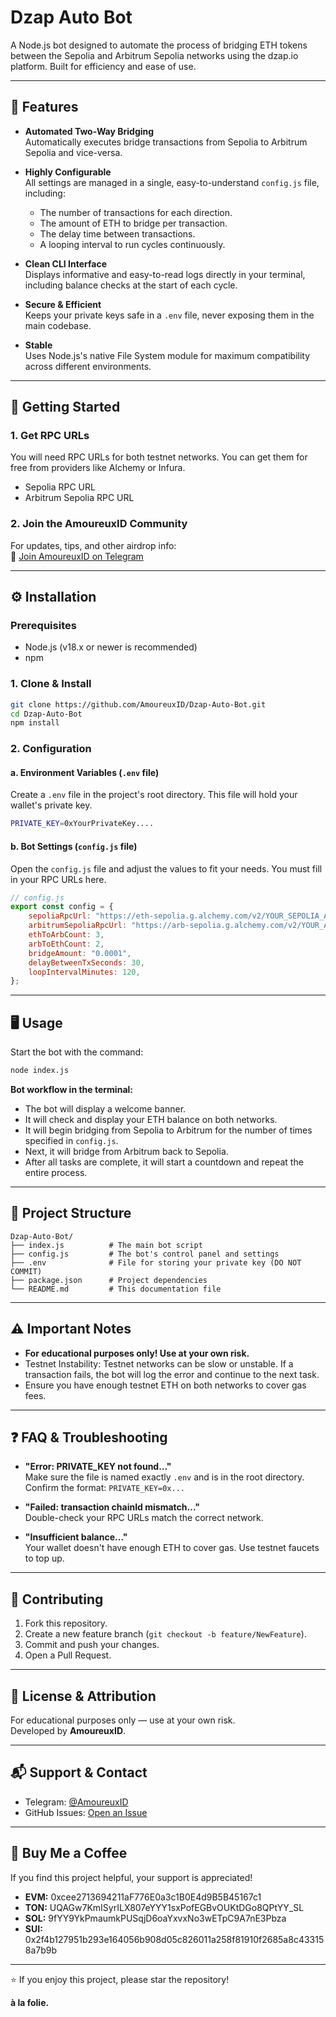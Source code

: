 # Dzap Auto Bot

A Node.js bot designed to automate the process of bridging ETH tokens between the Sepolia and Arbitrum Sepolia networks using the dzap.io platform. Built for efficiency and ease of use.

---

## 🚀 Features

- **Automated Two-Way Bridging**  
  Automatically executes bridge transactions from Sepolia to Arbitrum Sepolia and vice-versa.

- **Highly Configurable**  
  All settings are managed in a single, easy-to-understand `config.js` file, including:
  - The number of transactions for each direction.
  - The amount of ETH to bridge per transaction.
  - The delay time between transactions.
  - A looping interval to run cycles continuously.

- **Clean CLI Interface**  
  Displays informative and easy-to-read logs directly in your terminal, including balance checks at the start of each cycle.

- **Secure & Efficient**  
  Keeps your private keys safe in a `.env` file, never exposing them in the main codebase.

- **Stable**  
  Uses Node.js's native File System module for maximum compatibility across different environments.

---

## 🏁 Getting Started

### 1. Get RPC URLs

You will need RPC URLs for both testnet networks. You can get them for free from providers like Alchemy or Infura.

- Sepolia RPC URL  
- Arbitrum Sepolia RPC URL  

### 2. Join the AmoureuxID Community

For updates, tips, and other airdrop info:  
🔗 [Join AmoureuxID on Telegram](https://t.me/AmoureuxID)

---

## ⚙️ Installation

### Prerequisites

- Node.js (v18.x or newer is recommended)
- npm

### 1. Clone & Install

```bash
git clone https://github.com/AmoureuxID/Dzap-Auto-Bot.git
cd Dzap-Auto-Bot
npm install
```

### 2. Configuration

#### a. Environment Variables (`.env` file)

Create a `.env` file in the project's root directory. This file will hold your wallet's private key.

```bash
PRIVATE_KEY=0xYourPrivateKey....
```

#### b. Bot Settings (`config.js` file)

Open the `config.js` file and adjust the values to fit your needs. You must fill in your RPC URLs here.

```js
// config.js
export const config = {
    sepoliaRpcUrl: "https://eth-sepolia.g.alchemy.com/v2/YOUR_SEPOLIA_API_KEY",
    arbitrumSepoliaRpcUrl: "https://arb-sepolia.g.alchemy.com/v2/YOUR_ARBITRUM_API_KEY",
    ethToArbCount: 3,
    arbToEthCount: 2,
    bridgeAmount: "0.0001",
    delayBetweenTxSeconds: 30,
    loopIntervalMinutes: 120,
};
```

---

## 🖥️ Usage

Start the bot with the command:

```bash
node index.js
```

**Bot workflow in the terminal:**

- The bot will display a welcome banner.
- It will check and display your ETH balance on both networks.
- It will begin bridging from Sepolia to Arbitrum for the number of times specified in `config.js`.
- Next, it will bridge from Arbitrum back to Sepolia.
- After all tasks are complete, it will start a countdown and repeat the entire process.

---

## 📁 Project Structure

```
Dzap-Auto-Bot/
├── index.js          # The main bot script
├── config.js         # The bot's control panel and settings
├── .env              # File for storing your private key (DO NOT COMMIT)
├── package.json      # Project dependencies
└── README.md         # This documentation file
```

---

## ⚠️ Important Notes

- **For educational purposes only! Use at your own risk.**
- Testnet Instability: Testnet networks can be slow or unstable. If a transaction fails, the bot will log the error and continue to the next task.
- Ensure you have enough testnet ETH on both networks to cover gas fees.

---

## ❓ FAQ & Troubleshooting

- **"Error: PRIVATE_KEY not found..."**  
  Make sure the file is named exactly `.env` and is in the root directory. Confirm the format: `PRIVATE_KEY=0x...`

- **"Failed: transaction chainId mismatch..."**  
  Double-check your RPC URLs match the correct network.

- **"Insufficient balance..."**  
  Your wallet doesn't have enough ETH to cover gas. Use testnet faucets to top up.

---

## 🤗 Contributing

1. Fork this repository.  
2. Create a new feature branch (`git checkout -b feature/NewFeature`).  
3. Commit and push your changes.  
4. Open a Pull Request.

---

## 📜 License & Attribution

For educational purposes only — use at your own risk.  
Developed by **AmoureuxID**.

---

## 📬 Support & Contact

- Telegram: [@AmoureuxID](https://t.me/AmoureuxID)  
- GitHub Issues: [Open an Issue](https://github.com/AmoureuxID/Dzap-Auto-Bot/issues)

---

## 🧋 Buy Me a Coffee

If you find this project helpful, your support is appreciated!

- **EVM:** 0xcee2713694211aF776E0a3c1B0E4d9B5B45167c1  
- **TON:** UQAGw7KmISyrILX807eYYY1sxPofEGBvOUKtDGo8QPtYY_SL  
- **SOL:** 9fYY9YkPmaumkPUSqjD6oaYxvxNo3wETpC9A7nE3Pbza  
- **SUI:** 0x2f4b127951b293e164056b908d05c826011a258f81910f2685a8c433158a7b9b  

---

⭐ If you enjoy this project, please star the repository!

**à la folie.**
